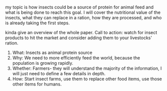 
my topic is how insects could be a source of protein for animal feed and what is being done to reach this goal. I will cover the nutritional value of the insects, what they can replace in a ration, how they are processed, and who is already taking the first steps.


kinda give an overview of the whole paper.
  Call to action: watch for insect products to hit the market and consider adding them to your livestocks' ration.
  1. What: Insects as animal protein source
  2. Why: We need to more efficiently feed the world, because the population is growing rapidly.
  3. Whether: Farmers- they will understand the majority of the information, I will just need to define a few details in depth.
  4. How: Start insect farms, use them to replace other food items, use those other items for humans.  
